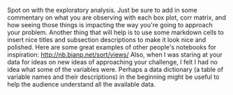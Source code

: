 Spot on with the exploratory analysis. Just be sure to add in some commentary on what you are observing with each box plot, corr matrix, and how seeing those things is impacting the way you're going to approach your problem. 
Another thing that will help is to use some markdown cells to insert nice titles and subsection descriptions to make it look nice and polished. Here are some great examples of other people's notebooks for inspiration: http://nb.bianp.net/sort/views/
Also, when I was staring at your data for ideas on new ideas of approaching your challenge, I felt I had no idea what some of the variables were. Perhaps a data dictionary (a table of variable names and their descriptions) in the beginning might be useful to help the audience understand all the available data.